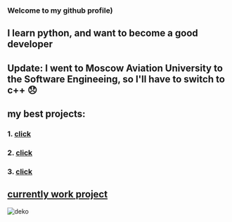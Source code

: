 ### Welcome to my github profile)

## I learn python, and want to become a good developer
## Update: I went to Moscow Aviation University to the Software Engineeing, so I'll have to switch to c++ 😞

## my best projects:
### 1. [click](https://github.com/GGergy/NotifyProject)
### 2. [click](https://github.com/GGergy/projectZXC)
### 3. [click](https://github.com/GGergy/notify-discord/)
## [currently work project](https://github.com/GGergy/tg_giveaway_stats_bot) 

![deko](./deko_0.gif)
